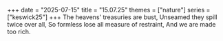 +++
date = "2025-07-15"
title = "15.07.25"
themes = ["nature"]
series = ["keswick25"]
+++
The heavens' treasuries are bust,
Unseamed they spill twice over all,
So formless lose all measure of restraint,
And we are made too rich.
